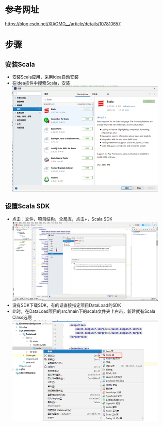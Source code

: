 # 参考网址

https://blog.csdn.net/XIAOMO__/article/details/107810657

# 步骤

## 安装Scala

- 安装Scala应用，采用idea自动安装
- 在idea插件中搜索Scala，安装![image-20220207105059437](安装Scala.assets/image-20220207105059437.png)

## 设置Scala SDK

- 点击：文件，项目结构，全局库，点击+，Scala SDK![image-20220207105334888](安装Scala.assets/image-20220207105334888.png)
- 没有SDK下载SDK，有的话直接指定项目DataLoad的SDK
- 此时，在DataLoad项目的src/main下的scala文件夹上右击，新建就有Scala Class选项![image-20220207105538557](安装Scala.assets/image-20220207105538557.png)



